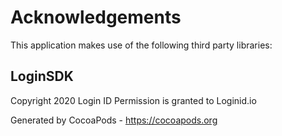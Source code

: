 # Acknowledgements
This application makes use of the following third party libraries:

## LoginSDK

Copyright 2020 Login ID
Permission is granted to Loginid.io

Generated by CocoaPods - https://cocoapods.org
